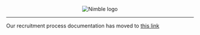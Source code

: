 <p align="center">
  <img alt="Nimble logo" src="https://assets.nimblehq.co/logo/light/logo-light-text-320.png" />
</p>

---

Our recruitment process documentation has moved to [this link](https://nimblehq.com/compass/team/joining-nimble/)